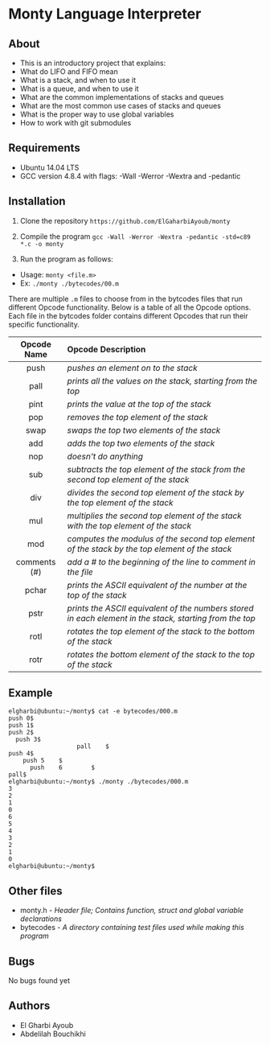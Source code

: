 # Monty Language Interpreter

## About

- This is an introductory project that explains:
- What do LIFO and FIFO mean
- What is a stack, and when to use it
- What is a queue, and when to use it
- What are the common implementations of stacks and queues
- What are the most common use cases of stacks and queues
- What is the proper way to use global variables
- How to work with git submodules

## Requirements

- Ubuntu 14.04 LTS
- GCC version 4.8.4 with flags: -Wall -Werror -Wextra and -pedantic

## Installation

1. Clone the repository
   `https://github.com/ElGaharbiAyoub/monty`

2. Compile the program
   `gcc -Wall -Werror -Wextra -pedantic -std=c89 *.c -o monty`

3. Run the program as follows:

- Usage: `monty <file.m>`
- Ex: `./monty ./bytecodes/00.m`

There are multiple `.m` files to choose from in the bytcodes files that run different Opcode functionality. Below is a table of all the Opcode options. Each file in the bytcodes folder contains different Opcodes that run their specific functionality.

| Opcode Name  | Opcode Description                                                                                      |
| :----------: | :------------------------------------------------------------------------------------------------------ |
|     push     | _pushes an element on to the stack_                                                                     |
|     pall     | _prints all the values on the stack, starting from the top_                                             |
|     pint     | _prints the value at the top of the stack_                                                              |
|     pop      | _removes the top element of the stack_                                                                  |
|     swap     | _swaps the top two elements of the stack_                                                               |
|     add      | _adds the top two elements of the stack_                                                                |
|     nop      | _doesn't do anything_                                                                                   |
|     sub      | _subtracts the top element of the stack from the second top element of the stack_                       |
|     div      | _divides the second top element of the stack by the top element of the stack_                           |
|     mul      | _multiplies the second top element of the stack with the top element of the stack_                      |
|     mod      | _computes the modulus of the second top element of the stack by the top element of the stack_           |
| comments (#) | _add a # to the beginning of the line to comment in the file_                                           |
|    pchar     | _prints the ASCII equivalent of the number at the top of the stack_                                     |
|     pstr     | _prints the ASCII equivalent of the numbers stored in each element in the stack, starting from the top_ |
|     rotl     | _rotates the top element of the stack to the bottom of the stack_                                       |
|     rotr     | _rotates the bottom element of the stack to the top of the stack_                                       |

## Example

```
elgharbi@ubuntu:~/monty$ cat -e bytecodes/000.m
push 0$
push 1$
push 2$
  push 3$
                   pall    $
push 4$
    push 5    $
      push    6        $
pall$
elgharbi@ubuntu:~/monty$ ./monty ./bytecodes/000.m
3
2
1
0
6
5
4
3
2
1
0
elgharbi@ubuntu:~/monty$
```

## Other files

- monty.h - _Header file; Contains function, struct and global variable declarations_
- bytecodes - _A directory containing test files used while making this program_

## Bugs

No bugs found yet

## Authors

- El Gharbi Ayoub
- Abdelilah Bouchikhi
